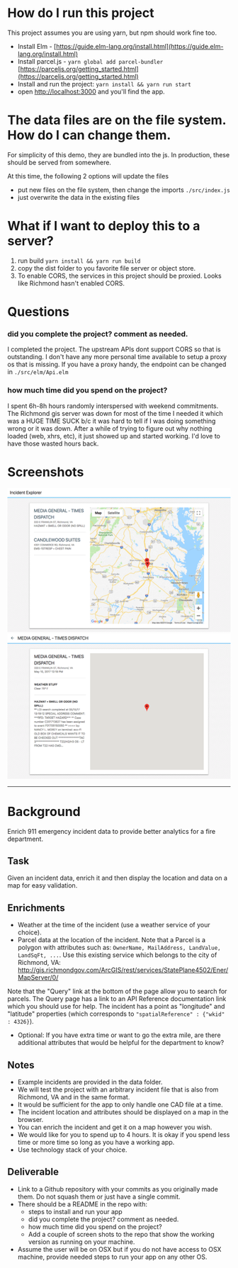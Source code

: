 # How do I run this project

This project assumes you are using yarn, but npm should work fine too.

- Install Elm - [https://guide.elm-lang.org/install.html](https://guide.elm-lang.org/install.html)
- Install parcel.js - `yarn global add parcel-bundler` [https://parceljs.org/getting_started.html](https://parceljs.org/getting_started.html)
- Install and run the project: `yarn install && yarn run start`
- open [http://localhost:3000](http://localhost:3000) and you'll find the app.

# The data files are on the file system. How do I can change them.

For simplicity of this demo, they are bundled into the js. In production, these should be served from somewhere.

At this time, the following 2 options will update the files

- put new files on the file system, then change the imports `./src/index.js`
- just overwrite the data in the existing files

# What if I want to deploy this to a server?

1. run build `yarn install && yarn run build`
2. copy the dist folder to you favorite file server or object store.
3. To enable CORS, the services in this project should be proxied. Looks like Richmond hasn't enabled CORS.

# Questions

### did you complete the project? comment as needed.

I completed the project. The upstream APIs dont support CORS so that is outstanding. I don't have any more personal time available to setup a proxy os that is missing. If you have a proxy handy, the endpoint can be changed in `./src/elm/Api.elm`

### how much time did you spend on the project?

I spent 6h-8h hours randomly interspersed with weekend commitments. The Richmond gis server was down for most of the time I needed it which was a HUGE TIME SUCK b/c it was hard to tell if I was doing something wrong or it was down. After a while of trying to figure out why nothing loaded (web, xhrs, etc), it just showed up and started working. I'd love to have those wasted hours back.

# Screenshots

![](./screenshots/0.png)
![](./screenshots/1.png)

---

# Background

Enrich 911 emergency incident data to provide better analytics for a fire department.

## Task

Given an incident data, enrich it and then display the location and data on a map for easy validation.

## Enrichments

- Weather at the time of the incident (use a weather service of your choice).
- Parcel data at the location of the incident. Note that a Parcel is a polygon with attributes such as: `OwnerName, MailAddress, LandValue, LandSqFt, ...`. Use this existing service which belongs to the city of Richmond, VA: http://gis.richmondgov.com/ArcGIS/rest/services/StatePlane4502/Ener/MapServer/0/

Note that the "Query" link at the bottom of the page allow you to search for parcels. The Query page has a link to an API Reference documentation link which you should use for help. The incident has a point as "longitude" and "latitude" properties (which corresponds to `"spatialReference" : {"wkid" : 4326}`).

- Optional: If you have extra time or want to go the extra mile, are there additional attributes that would be helpful for the department to know?

## Notes

- Example incidents are provided in the data folder.
- We will test the project with an arbitrary incident file that is also from Richmond, VA and in the same format.
- It would be sufficient for the app to only handle one CAD file at a time.
- The incident location and attributes should be displayed on a map in the browser.
- You can enrich the incident and get it on a map however you wish.
- We would like for you to spend up to 4 hours. It is okay if you spend less time or more time so long as you have a working app.
- Use technology stack of your choice.

## Deliverable

- Link to a Github repository with your commits as you originally made them. Do not squash them or just have a single commit.
- There should be a README in the repo with:
  - steps to install and run your app
  - did you complete the project? comment as needed.
  - how much time did you spend on the project?
  - Add a couple of screen shots to the repo that show the working version as running on your machine.
- Assume the user will be on OSX but if you do not have access to OSX machine, provide needed steps to run your app on any other OS.
